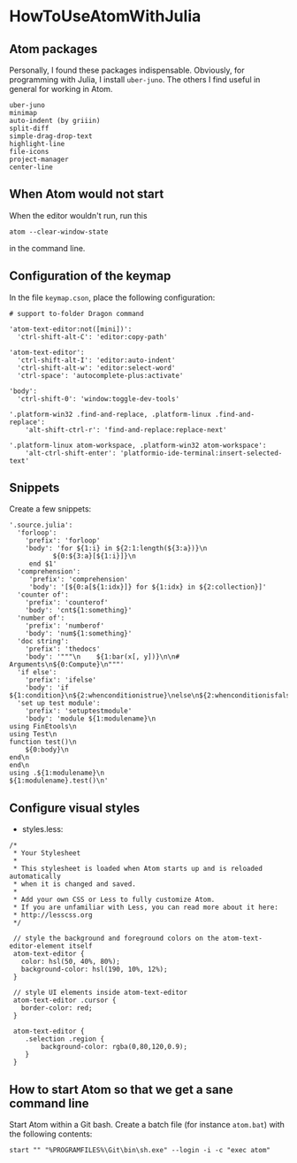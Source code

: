 # HowToUseAtomWithJulia

## Atom packages

Personally, I found these packages indispensable. Obviously, for programming with Julia, I install `uber-juno`. The others I find useful in general for working in Atom.
```
uber-juno
minimap
auto-indent (by griiin)
split-diff
simple-drag-drop-text
highlight-line
file-icons
project-manager
center-line
```

## When  Atom would not start

When the editor wouldn't run, run this
```
atom --clear-window-state
```
in the command line.


## Configuration of the  keymap

In the file	`keymap.cson`, place the following configuration:
```
# support to-folder Dragon command

'atom-text-editor:not([mini])':
  'ctrl-shift-alt-C': 'editor:copy-path'

'atom-text-editor':
  'ctrl-shift-alt-I': 'editor:auto-indent'
  'ctrl-shift-alt-w': 'editor:select-word'
  'ctrl-space': 'autocomplete-plus:activate'

'body':
  'ctrl-shift-0': 'window:toggle-dev-tools'

'.platform-win32 .find-and-replace, .platform-linux .find-and-replace':
    'alt-shift-ctrl-r': 'find-and-replace:replace-next'

'.platform-linux atom-workspace, .platform-win32 atom-workspace':
    'alt-ctrl-shift-enter': 'platformio-ide-terminal:insert-selected-text'

```


## Snippets

Create a few snippets:
```
'.source.julia':
  'forloop':
    'prefix': 'forloop'
    'body': 'for ${1:i} in ${2:1:length(${3:a})}\n
	       ${0:${3:a}[${1:i}]}\n
     end $1'
  'comprehension':
     'prefix': 'comprehension'
     'body': '[${0:a[${1:idx}]} for ${1:idx} in ${2:collection}]'
  'counter of':
    'prefix': 'counterof'
    'body': 'cnt${1:something}'
  'number of':
    'prefix': 'numberof'
    'body': 'num${1:something}'
  'doc string':
    'prefix': 'thedocs'
    'body': '"""\n    ${1:bar(x[, y])}\n\n# Arguments\n${0:Compute}\n"""'
  'if else':
    'prefix': 'ifelse'
    'body': 'if ${1:condition}\n${2:whenconditionistrue}\nelse\n${2:whenconditionisfalse}\nend'
  'set up test module':
    'prefix': 'setuptestmodule'
    'body': 'module ${1:modulename}\n
using FinEtools\n
using Test\n
function test()\n
	${0:body}\n
end\n
end\n
using .${1:modulename}\n
${1:modulename}.test()\n'
```


## Configure visual styles

- styles.less:
```
/*
 * Your Stylesheet
 *
 * This stylesheet is loaded when Atom starts up and is reloaded automatically
 * when it is changed and saved.
 *
 * Add your own CSS or Less to fully customize Atom.
 * If you are unfamiliar with Less, you can read more about it here:
 * http://lesscss.org
 */

 // style the background and foreground colors on the atom-text-editor-element itself
 atom-text-editor {
   color: hsl(50, 40%, 80%);
   background-color: hsl(190, 10%, 12%);
 }

 // style UI elements inside atom-text-editor
 atom-text-editor .cursor {
   border-color: red;
 }

 atom-text-editor {
 	.selection .region {
 		background-color: rgba(0,80,120,0.9);
 	}
 }
```

## How to start Atom so that we get a sane command line

Start Atom within a Git bash. Create a batch file (for instance `atom.bat`) with the following contents:
```
start "" "%PROGRAMFILES%\Git\bin\sh.exe" --login -i -c "exec atom"
```
